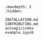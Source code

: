```{include} ../README.md
```

```{toctree}
:maxdepth: 2
:hidden:

INSTALLATION.md
CONTRIBUTING.md
autoapi/index
example.ipynb
```

